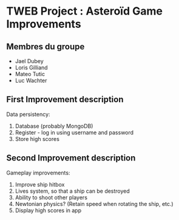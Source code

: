 # TWEB Project : Asteroïd Game Improvements

## Membres du groupe

- Jael Dubey
- Loris Gilliand
- Mateo Tutic
- Luc Wachter

## First Improvement description 

Data persistency:

1. Database (probably MongoDB)
2. Register - log in using username and password
3. Store high scores

## Second Improvement description

Gameplay improvements:

1. Improve ship hitbox
2. Lives system, so that a ship can be destroyed
3. Ability to shoot other players
4. Newtonian physics? (Retain speed when rotating the ship, etc.)
5. Display high scores in app
